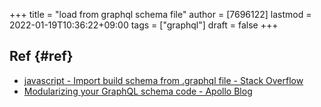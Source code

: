 +++
title = "load from graphql schema file"
author = [7696122]
lastmod = 2022-01-19T10:36:22+09:00
tags = ["graphql"]
draft = false
+++

## Ref {#ref}

-   [javascript - Import build schema from .graphql file - Stack Overflow](https://stackoverflow.com/questions/60499865/import-build-schema-from-graphql-file)
-   [Modularizing your GraphQL schema code - Apollo Blog](https://www.apollographql.com/blog/modularizing-your-graphql-schema-code-d7f71d5ed5f2/)
